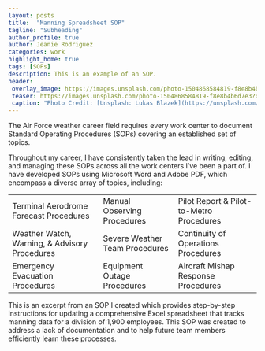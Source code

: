 ```yaml
---
layout: posts
title:  "Manning Spreadsheet SOP"
tagline: "Subheading"
author_profile: true
author: Jeanie Rodriguez 
categories: work
highlight_home: true
tags: [SOPs]
description: This is an example of an SOP. 
header:
 overlay_image: https://images.unsplash.com/photo-1504868584819-f8e8b4b6d7e3?q=80&w=2952&auto=format&fit=crop&ixlib=rb-4.0.3&ixid=M3wxMjA3fDB8MHxwaG90by1wYWdlfHx8fGVufDB8fHx8fA%3D%3D
 teaser: https://images.unsplash.com/photo-1504868584819-f8e8b4b6d7e3?q=80&w=2952&auto=format&fit=crop&ixlib=rb-4.0.3&ixid=M3wxMjA3fDB8MHxwaG90by1wYWdlfHx8fGVufDB8fHx8fA%3D%3D
 caption: "Photo Credit: [Unsplash: Lukas Blazek](https://unsplash.com/@goumbik)"
---
```

The Air Force weather career field requires every work center to document Standard Operating Procedures (SOPs) covering an established set of topics.

Throughout my career, I have consistently taken the lead in writing, editing, and managing these SOPs across all the work centers I’ve been a part of. I have developed SOPs using Microsoft Word and Adobe PDF, which encompass a diverse array of topics, including:

<table>
    <tr>
        <td>Terminal Aerodrome Forecast Procedures</td>
        <td>Manual Observing Procedures</td>
        <td>Pilot Report & Pilot-to-Metro Procedures</td> 
    </tr>
    <tr>
        <td>Weather Watch, Warning, & Advisory Procedures</td>
        <td>Severe Weather Team Procedures</td>
        <td>Continuity of Operations Procedures</td>
    </tr>
    <tr>
        <td>Emergency Evacuation Procedures</td>
        <td>Equipment Outage Procedures</td>
        <td>Aircraft Mishap Response Procedures</td>
    </tr>
</table>

This is an excerpt from an SOP I created which provides step-by-step instructions for updating a comprehensive Excel spreadsheet that tracks manning data for a division of 1,900 employees. This SOP was created to address a lack of documentation and to help future team members efficiently learn these processes.
